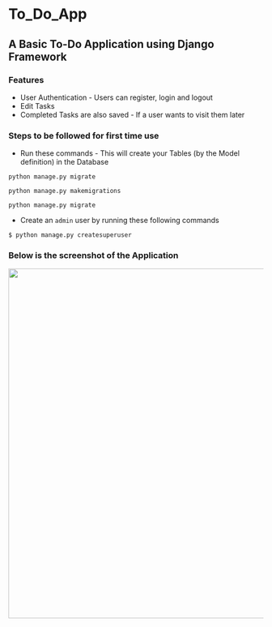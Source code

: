 # To_Do_App
## A Basic To-Do Application using Django Framework
### Features
- User Authentication - Users can register, login and logout
- Edit Tasks
- Completed Tasks are also saved - If a user wants to visit them later

### Steps to be followed for first time use
- Run these commands - This will create your Tables (by the Model definition) in the Database
```
python manage.py migrate

python manage.py makemigrations

python manage.py migrate
```
- Create an ```admin``` user by running these following commands
```
$ python manage.py createsuperuser
```

### Below is the screenshot of the Application
<img src="https://raw.githubusercontent.com/Ram-95/to_do_app/master/Tasks.JPG" width="960" height="690">
